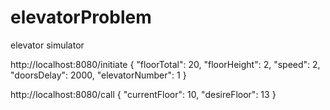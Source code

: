 # elevatorProblem
elevator simulator

http://localhost:8080/initiate
{
    "floorTotal": 20,
    "floorHeight": 2,
    "speed": 2,
    "doorsDelay": 2000,
    "elevatorNumber": 1
}

http://localhost:8080/call
{
    "currentFloor": 10,
    "desireFloor": 13
}
